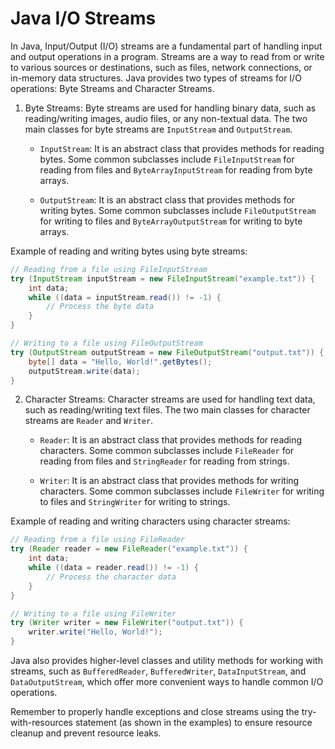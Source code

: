 # Java I/O Streams

In Java, Input/Output (I/O) streams are a fundamental part of handling input and output operations in a program. Streams are a way to read from or write to various sources or destinations, such as files, network connections, or in-memory data structures. Java provides two types of streams for I/O operations: Byte Streams and Character Streams.

1. Byte Streams:
   Byte streams are used for handling binary data, such as reading/writing images, audio files, or any non-textual data. The two main classes for byte streams are `InputStream` and `OutputStream`.

   - `InputStream`: It is an abstract class that provides methods for reading bytes. Some common subclasses include `FileInputStream` for reading from files and `ByteArrayInputStream` for reading from byte arrays.

   - `OutputStream`: It is an abstract class that provides methods for writing bytes. Some common subclasses include `FileOutputStream` for writing to files and `ByteArrayOutputStream` for writing to byte arrays.

Example of reading and writing bytes using byte streams:

```java
// Reading from a file using FileInputStream
try (InputStream inputStream = new FileInputStream("example.txt")) {
    int data;
    while ((data = inputStream.read()) != -1) {
        // Process the byte data
    }
}

// Writing to a file using FileOutputStream
try (OutputStream outputStream = new FileOutputStream("output.txt")) {
    byte[] data = "Hello, World!".getBytes();
    outputStream.write(data);
}
```

2. Character Streams:
   Character streams are used for handling text data, such as reading/writing text files. The two main classes for character streams are `Reader` and `Writer`.

   - `Reader`: It is an abstract class that provides methods for reading characters. Some common subclasses include `FileReader` for reading from files and `StringReader` for reading from strings.

   - `Writer`: It is an abstract class that provides methods for writing characters. Some common subclasses include `FileWriter` for writing to files and `StringWriter` for writing to strings.

Example of reading and writing characters using character streams:

```java
// Reading from a file using FileReader
try (Reader reader = new FileReader("example.txt")) {
    int data;
    while ((data = reader.read()) != -1) {
        // Process the character data
    }
}

// Writing to a file using FileWriter
try (Writer writer = new FileWriter("output.txt")) {
    writer.write("Hello, World!");
}
```

Java also provides higher-level classes and utility methods for working with streams, such as `BufferedReader`, `BufferedWriter`, `DataInputStream`, and `DataOutputStream`, which offer more convenient ways to handle common I/O operations.

Remember to properly handle exceptions and close streams using the try-with-resources statement (as shown in the examples) to ensure resource cleanup and prevent resource leaks.
